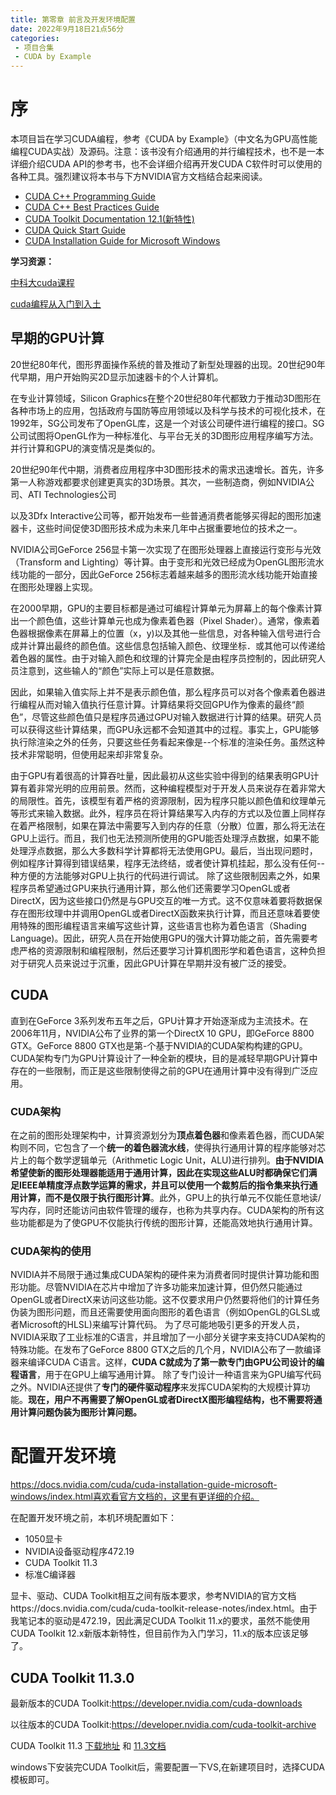 ```yaml
---
title: 第零章 前言及开发环境配置
date: 2022年9月18日21点56分
categories:
 - 项目合集
 - CUDA by Example
---
```


# 序

本项目旨在学习CUDA编程，参考《CUDA by Example》（中文名为GPU高性能编程CUDA实战）及源码。注意：该书没有介绍通用的并行编程技术，也不是一本详细介绍CUDA API的参考书，也不会详细介绍再开发CUDA C软件时可以使用的各种工具。强烈建议将本书与下方NVIDIA官方文档结合起来阅读。

- [CUDA C++ Programming Guide](https://docs.nvidia.com/cuda/cuda-c-programming-guide/index.html#cuda-general-purpose-parallel-computing-architecture)
- [CUDA C++ Best Practices Guide](https://docs.nvidia.com/cuda/cuda-c-best-practices-guide/index.html#)
- [CUDA Toolkit Documentation 12.1(新特性)](https://docs.nvidia.com/cuda/index.html)
- [CUDA Quick Start Guide](https://docs.nvidia.com/cuda/cuda-quick-start-guide/index.html#windows)
- [CUDA Installation Guide for Microsoft Windows](https://docs.nvidia.com/cuda/cuda-installation-guide-microsoft-windows/index.html#)

**学习资源：**

[中科大cuda课程](https://www.bilibili.com/video/BV1GT4y1u77f/?spm_id_from=333.337.search-card.all.click&vd_source=fe6c1940458efae8fa34a9a71403d0b4)

[cuda编程从入门到入土](https://www.bilibili.com/video/BV1Sq4y1K7K6/?spm_id_from=333.337.search-card.all.click&vd_source=fe6c1940458efae8fa34a9a71403d0b4)

## 早期的GPU计算

20世纪80年代，图形界面操作系统的普及推动了新型处理器的出现。20世纪90年代早期，用户开始购买2D显示加速器卡的个人计算机。

在专业计算领域，Silicon Graphics在整个20世纪80年代都致力于推动3D图形在各种市场上的应用，包括政府与国防等应用领域以及科学与技术的可视化技术，在1992年，SG公司发布了OpenGL库，这是一个对该公司硬件进行编程的接口。SG公司试图将OpenGL作为一种标准化、与平台无关的3D图形应用程序编写方法。并行计算和GPU的演变情况是类似的。

20世纪90年代中期，消费者应用程序中3D图形技术的需求迅速增长。首先，许多第一人称游戏都要求创建更真实的3D场景。其次，一些制造商，例如NVIDIA公司、ATI Technologies公司

以及3Dfx Interactive公司等，都开始发布一些普通消费者能够买得起的图形加速器卡，这些时间促使3D图形技术成为未来几年中占据重要地位的技术之一。

NVIDIA公司GeForce 256显卡第一次实现了在图形处理器上直接运行变形与光效（Transform and Lighting）等计算。由于变形和光效已经成为OpenGL图形流水线功能的一部分，因此GeForce 256标志着越来越多的图形流水线功能开始直接在图形处理器上实现。

在2000早期，GPU的主要目标都是通过可编程计算单元为屏幕上的每个像素计算出一个颜色值，这些计算单元也成为像素着色器（Pixel Shader）。通常，像素着色器根据像素在屏幕上的位置（x，y)以及其他一些信息，对各种输入信号进行合成并计算出最终的颜色值。这些信息包括输入颜色、纹理坐标．或其他可以传递给着色器的属性。由于对输入颜色和纹理的计算完全是由程序员控制的，因此研究人员注意到，这些输人的“颜色”实际上可以是任意数据。

因此，如果输入值实际上并不是表示颜色值，那么程序员可以对各个像素着色器进行编程从而对输入值执行任意计算。计算结果将交回GPU作为像素的最终“颜色”，尽管这些颜色值只是程序员通过GPU对输入数据进行计算的结果。研究人员可以获得这些计算结果，而GPU永远都不会知道其中的过程。事实上，GPU能够执行除渲染之外的任务，只要这些任务看起来像是--个标准的渲染任务。虽然这种技术非常聪明，但使用起来却非常复杂。

由于GPU有着很高的计算吞吐量，因此最初从这些实验中得到的结果表明GPU计算有着非常光明的应用前景。然而，这种编程模型对于开发人员来说存在着非常大的局限性。首先，该模型有着严格的资源限制，因为程序只能以颜色值和纹理单元等形式来输入数据。此外，程序员在将计算结果写入内存的方式以及位置上同样存在着严格限制，如果在算法中需要写入到内存的任意（分散）位置，那么将无法在GPU上运行。而且，我们也无法预测所使用的GPU能否处理浮点数据，如果不能处理浮点数据，那么大多数科学计算都将无法使用GPU。最后，当出现问题时，例如程序计算得到错误结果，程序无法终结，或者使计算机挂起，那么没有任何--种方便的方法能够对GPU上执行的代码进行调试。
除了这些限制因素之外，如果程序员希望通过GPU来执行通用计算，那么他们还需要学习OpenGL或者DirectX，因为这些接口仍然是与GPU交互的唯一方式。这不仅意味着要将数据保存在图形纹理中并调用OpenGL或者DirectX函数来执行计算，而且还意味着要使用特殊的图形编程语言来编写这些计算，这些语言也称为着色语言（Shading Language)。因此，研究人员在开始使用GPU的强大计算功能之前，首先需要考虑严格的资源限制和编程限制，然后还要学习计算机图形学和着色语言，这种负担对于研究人员来说过于沉重，因此GPU计算在早期并没有被广泛的接受。

## CUDA

直到在GeForce 3系列发布五年之后，GPU计算才开始逐渐成为主流技术。在2006年11月，NVIDIA公布了业界的第一个DirectX 10 GPU，即GeForce 8800 GTX。GeForce 8800 GTX也是第-个基于NVIDIA的CUDA架构构建的GPU。CUDA架构专门为GPU计算设计了一种全新的模块，目的是减轻早期GPU计算中存在的一些限制，而正是这些限制使得之前的GPU在通用计算中没有得到广泛应用。

### CUDA架构

在之前的图形处理架构中，计算资源划分为**顶点着色器**和像素着色器，而CUDA架构则不同，它包含了一个**统一的着色器流水线**，使得执行通用计算的程序能够对芯片上的每个数学逻辑单元（Arithmetic Logic Unit，ALU)进行排列。**由于NVIDIA希望使新的图形处理器能适用于通用计算，因此在实现这些ALU时都确保它们满足IEEE单精度浮点数学运算的需求，并且可以使用一个裁剪后的指令集来执行通用计算，而不是仅限于执行图形计算**。此外，GPU上的执行单元不仅能任意地读/写内存，同时还能访问由软件管理的缓存，也称为共享内存。CUDA架构的所有这些功能都是为了使GPU不仅能执行传统的图形计算，还能高效地执行通用计算。

### CUDA架构的使用

NVIDIA并不局限于通过集成CUDA架构的硬件来为消费者同时提供计算功能和图形功能。尽管NVIDIA在芯片中增加了许多功能来加速计算，但仍然只能通过OpenGL或者DirectX来访问这些功能。这不仅要求用户仍然要将他们的计算任务伪装为图形问题，而且还需要使用面向图形的着色语言（例如OpenGL的GLSL或者Microsoft的HLSL)来编写计算代码。
为了尽可能地吸引更多的开发人员，NVIDIA采取了工业标准的C语言，并且增加了一小部分关键字来支持CUDA架构的特殊功能。在发布了GeForce 8800 GTX之后的几个月，NVIDIA公布了一款编译器来编译CUDA C语言。这样，**CUDA C就成为了第一款专门由GPU公司设计的编程语言**，用于在GPU上编写通用计算。
除了专门设计一种语言来为GPU编写代码之外。NVIDIA还提供了**专门的硬件驱动程序**来发挥CUDA架构的大规模计算功能。**现在，用户不再需要了解OpenGL或者DirectX图形编程结构，也不需要将通用计算问题伪装为图形计算问题。**

# 配置开发环境

https://docs.nvidia.com/cuda/cuda-installation-guide-microsoft-windows/index.html喜欢看官方文档的，这里有更详细的介绍。

在配置开发环境之前，本机环境配置如下：

- 1050显卡
- NVIDIA设备驱动程序472.19
- CUDA Toolkit 11.3
- 标准C编译器 

显卡、驱动、CUDA Toolkit相互之间有版本要求，参考NVIDIA的官方文档https://docs.nvidia.com/cuda/cuda-toolkit-release-notes/index.html。由于我笔记本的驱动是472.19，因此满足CUDA Toolkit 11.x的要求，虽然不能使用CUDA Toolkit 12.x新版本新特性，但目前作为入门学习，11.x的版本应该足够了。

## CUDA Toolkit 11.3.0

最新版本的CUDA Toolkit:https://developer.nvidia.com/cuda-downloads

以往版本的CUDA Toolkit:https://developer.nvidia.com/cuda-toolkit-archive

CUDA Toolkit 11.3 [下载地址](https://developer.nvidia.com/cuda-11.3.0-download-archive) 和 [11.3文档](https://docs.nvidia.com/cuda/archive/11.3.0/)

windows下安装完CUDA Toolkit后，需要配置一下VS,在新建项目时，选择CUDA模板即可。

#### 

